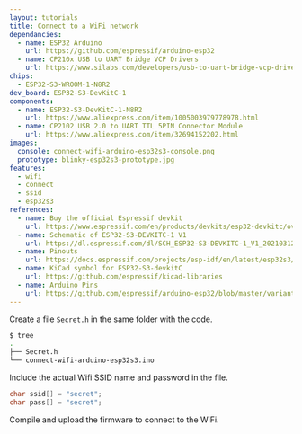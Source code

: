 ```yaml
---
layout: tutorials
title: Connect to a WiFi network
dependancies:
  - name: ESP32 Arduino
    url: https://github.com/espressif/arduino-esp32
  - name: CP210x USB to UART Bridge VCP Drivers
    url: https://www.silabs.com/developers/usb-to-uart-bridge-vcp-drivers?tab=downloads
chips:
  - ESP32-S3-WROOM-1-N8R2
dev_board: ESP32-S3-DevKitC-1
components:
  - name: ESP32-S3-DevKitC-1-N8R2
    url: https://www.aliexpress.com/item/1005003979778978.html
  - name: CP2102 USB 2.0 to UART TTL 5PIN Connector Module
    url: https://www.aliexpress.com/item/32694152202.html
images:
  console: connect-wifi-arduino-esp32s3-console.png
  prototype: blinky-esp32s3-prototype.jpg
features:
  - wifi
  - connect
  - ssid
  - esp32s3
references:
  - name: Buy the official Espressif devkit
    url: https://www.espressif.com/en/products/devkits/esp32-devkitc/overview
  - name: Schematic of ESP32-S3-DEVKITC-1 V1
    url: https://dl.espressif.com/dl/SCH_ESP32-S3-DEVKITC-1_V1_20210312C.pdf
  - name: Pinouts
    url: https://docs.espressif.com/projects/esp-idf/en/latest/esp32s3/hw-reference/esp32s3/user-guide-devkitc-1.html#pin-layout
  - name: KiCad symbol for ESP32-S3-devkitC
    url: https://github.com/espressif/kicad-libraries
  - name: Arduino Pins
    url: https://github.com/espressif/arduino-esp32/blob/master/variants/esp32s3/pins_arduino.h
---
```


Create a file `Secret.h` in the same folder with the code.

```sh
$ tree
.
├── Secret.h
└── connect-wifi-arduino-esp32s3.ino
```

Include the actual Wifi SSID name and password in the file.

```h
char ssid[] = "secret";
char pass[] = "secret";
```

Compile and upload the firmware to connect to the WiFi.

